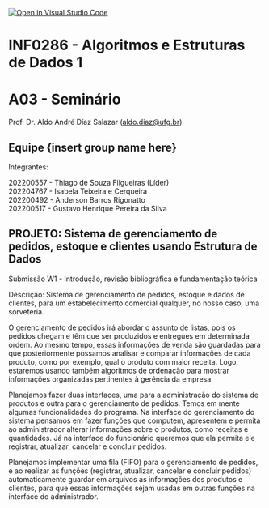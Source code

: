 [![Open in Visual Studio Code](https://classroom.github.com/assets/open-in-vscode-c66648af7eb3fe8bc4f294546bfd86ef473780cde1dea487d3c4ff354943c9ae.svg)](https://classroom.github.com/online_ide?assignment_repo_id=9844904&assignment_repo_type=AssignmentRepo)
# INF0286 - Algoritmos e Estruturas de Dados 1
# A03 - Seminário

Prof. Dr. Aldo André Díaz Salazar (aldo.diaz@ufg.br)

## Equipe {insert group name here}
Integrantes:

202200557 - Thiago de Souza Filgueiras (Líder)  
202204767 - Isabela Teixeira e Cerqueira  
202200492 - Anderson Barros Rigonatto  
202200517 - Gustavo Henrique Pereira da Silva  


## PROJETO: Sistema de gerenciamento de pedidos, estoque e clientes usando Estrutura de Dados  

Submissão W1 - Introdução, revisão bibliográfica e fundamentação teórica  
  
Descrição: Sistema de gerenciamento de pedidos, estoque e dados de clientes, para um estabelecimento comercial qualquer, no nosso caso, uma sorveteria.
	
<p>O gerenciamento de pedidos irá abordar o assunto de listas, pois os pedidos chegam e têm que ser produzidos e entregues em determinada ordem. Ao mesmo tempo, essas informações de venda são guardadas para que posteriormente possamos analisar e comparar informações de cada produto, como por exemplo, qual o produto com maior receita. Logo, estaremos usando também algoritmos de ordenação para mostrar informações organizadas pertinentes à gerência da empresa.

<p>Planejamos fazer duas interfaces, uma para a administração do sistema de produtos e outra para o gerenciamento de pedidos. Temos em mente algumas funcionalidades do programa. Na interface do gerenciamento do sistema pensamos em fazer funções que computem, apresentem e permita ao administrador alterar informações sobre o produtos, como receitas e quantidades. Já na interface do funcionário queremos que ela permita ele registrar, atualizar, cancelar e concluir pedidos.
   
Planejamos implementar uma fila (FIFO) para o gerenciamento de pedidos, e ao realizar as funções (registrar, atualizar, cancelar e concluir pedidos) automaticamente guardar em arquivos as informações dos produtos e clientes, para que essas informações sejam usadas em outras funções na interface do administrador.
   
